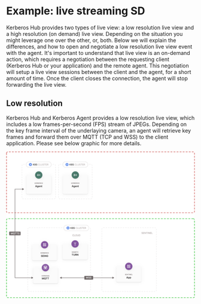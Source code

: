 # Example: live streaming SD

Kerberos Hub provides two types of live view: a low resolution live view and a high resolution  (on demand) live view. Depending on the situation you might leverage one over the other, or, both. Below we will explain the differences, and how to open and negotiate a low resolution live view event with the agent. It's important to understand that live view is an on-demand action, which requires a negotiation between the requesting client (Kerberos Hub or your application) and the remote agent. This negotiation will setup a live view sessions between the client and the agent, for a short amount of time. Once the client closes the connection, the agent will stop forwarding the live view.

## Low resolution

Kerberos Hub and Kerberos Agent provides a low resolution live view, which includes a low frames-per-second (FPS) stream of JPEGs. Depending on the key frame interval of the underlaying camera, an agent will retrieve key frames and forward them over MQTT (TCP and WSS) to the client application. Please see below graphic for more details.

![Livestreaming SD](./livestreaming-sd.svg)
